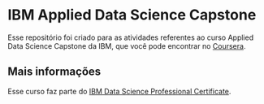 # IBM Applied Data Science Capstone
Esse repositório foi criado para as atividades referentes ao curso Applied Data Science Capstone da IBM, que você pode encontrar no [Coursera](https://www.coursera.org/learn/applied-data-science-capstone?).
## Mais informações
Esse curso faz parte do [IBM Data Science Professional Certificate](https://www.coursera.org/professional-certificates/ibm-data-science?).
